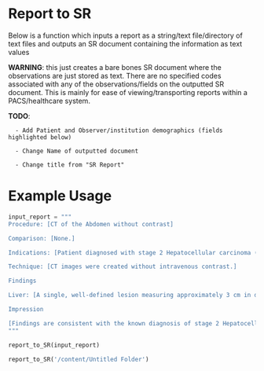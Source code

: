 # Report to SR
Below is a function which inputs a report as a string/text file/directory of text files and outputs an SR document containing the information as text values

**WARNING**: this just creates a bare bones SR document where the observations are just stored as text. There are no specified codes
         associated with any of the observations/fields on the outputted SR document.
         This is mainly for ease of viewing/transporting reports within a PACS/healthcare system.
         
**TODO**:
      
      - Add Patient and Observer/institution demographics (fields highlighted below)
      
      - Change Name of outputted document
      
      - Change title from "SR Report"

# Example Usage


```python
input_report = """
Procedure: [CT of the Abdomen without contrast]

Comparison: [None.]

Indications: [Patient diagnosed with stage 2 Hepatocellular carcinoma (HCC).]

Technique: [CT images were created without intravenous contrast.]

Findings

Liver: [A single, well-defined lesion measuring approximately 3 cm in diameter is noted in the right lobe of the liver, consistent with the known diagnosis of HCC. No other focal lesions are identified.]

Impression

[Findings are consistent with the known diagnosis of stage 2 Hepatocellular carcinoma. The lesion appears to be localized to the liver with no evidence of metastasis or vascular invasion. Recommend follow-up with oncology for further management.]
"""

report_to_SR(input_report)
```


```python
report_to_SR('/content/Untitled Folder')
```
